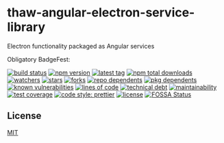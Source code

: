# thaw-angular-electron-service-library
Electron functionality packaged as Angular services

Obligatory BadgeFest:

[![build status][build-status-badge-image]][build-status-url]
[![npm version][npm-version-badge-image]][npm-version-url]
[![latest tag][latest-tag-badge-image]][latest-tag-url]
[![npm total downloads][npm-total-downloads-badge-image]][npm-total-downloads-url]
[![watchers][watchers-badge-image]][watchers-url]
[![stars][stars-badge-image]][stars-url]
[![forks][forks-badge-image]][forks-url]
[![repo dependents][repo-dependents-badge-image]][repo-dependents-url]
[![pkg dependents][pkg-dependents-badge-image]][pkg-dependents-url]
[![known vulnerabilities][known-vulnerabilities-badge-image]][known-vulnerabilities-url]
[![lines of code][lines-of-code-badge-image]][lines-of-code-url]
[![technical debt][technical-debt-badge-image]][technical-debt-url]
[![maintainability][maintainability-badge-image]][maintainability-url]
[![test coverage][test-coverage-badge-image]][test-coverage-url]
[![code style: prettier][prettier-badge-image]][prettier-url]
[![license][license-badge-image]][license-url]
[![FOSSA Status][fossa-badge-image]][fossa-badge-url]

## License
[MIT](https://choosealicense.com/licenses/mit/)

[build-status-badge-image]: https://secure.travis-ci.org/tom-weatherhead/thaw-angular-electron-service-library.svg
[build-status-url]: https://travis-ci.org/tom-weatherhead/thaw-angular-electron-service-library
[npm-version-badge-image]: https://img.shields.io/npm/v/thaw-angular-electron-service-library.svg
[npm-version-url]: https://www.npmjs.com/package/thaw-angular-electron-service-library
[latest-tag-badge-image]: https://badgen.net/github/tag/tom-weatherhead/thaw-angular-electron-service-library
[latest-tag-url]: https://github.com/tom-weatherhead/thaw-angular-electron-service-library/tags
[npm-total-downloads-badge-image]: https://img.shields.io/npm/dt/thaw-angular-electron-service-library.svg
[npm-total-downloads-url]: https://www.npmjs.com/package/thaw-angular-electron-service-library
[watchers-badge-image]: https://badgen.net/github/watchers/tom-weatherhead/thaw-angular-electron-service-library
[watchers-url]: https://github.com/tom-weatherhead/thaw-angular-electron-service-library/watchers
[stars-badge-image]: https://badgen.net/github/stars/tom-weatherhead/thaw-angular-electron-service-library
[stars-url]: https://github.com/tom-weatherhead/thaw-angular-electron-service-library/stargazers
[forks-badge-image]: https://badgen.net/github/forks/tom-weatherhead/thaw-angular-electron-service-library
[forks-url]: https://github.com/tom-weatherhead/thaw-angular-electron-service-library/network/members
[repo-dependents-badge-image]: https://badgen.net/github/dependents-repo/tom-weatherhead/thaw-angular-electron-service-library
[repo-dependents-url]: https://badgen.net/github/dependents-repo/tom-weatherhead/thaw-angular-electron-service-library
[pkg-dependents-badge-image]: https://badgen.net/github/dependents-pkg/tom-weatherhead/thaw-angular-electron-service-library
[pkg-dependents-url]: https://badgen.net/github/dependents-pkg/tom-weatherhead/thaw-angular-electron-service-library
[commits-badge-image]: https://badgen.net/github/commits/tom-weatherhead/thaw-angular-electron-service-library
[commits-url]: https://github.com/tom-weatherhead/thaw-angular-electron-service-library/commits/master
[last-commit-badge-image]: https://badgen.net/github/last-commit/tom-weatherhead/thaw-angular-electron-service-library
[last-commit-url]: https://badgen.net/github/last-commit/tom-weatherhead/thaw-angular-electron-service-library
[types-badge-image]: https://badgen.net/npm/types/thaw-angular-electron-service-library
[types-url]: https://badgen.net/npm/types/thaw-angular-electron-service-library
[install-size-badge-image]: https://badgen.net/packagephobia/install/thaw-angular-electron-service-library
[install-size-url]: https://badgen.net/packagephobia/install/thaw-angular-electron-service-library
[known-vulnerabilities-badge-image]: https://snyk.io/test/github/tom-weatherhead/thaw-angular-electron-service-library/badge.svg?targetFile=package.json&package-lock.json
[known-vulnerabilities-url]: https://snyk.io/test/github/tom-weatherhead/thaw-angular-electron-service-library?targetFile=package.json&package-lock.json
[lines-of-code-badge-image]: https://badgen.net/codeclimate/loc/tom-weatherhead/thaw-angular-electron-service-library
[lines-of-code-url]: https://badgen.net/codeclimate/loc/tom-weatherhead/thaw-angular-electron-service-library
[technical-debt-badge-image]: https://badgen.net/codeclimate/tech-debt/tom-weatherhead/thaw-angular-electron-service-library
[technical-debt-url]: https://badgen.net/codeclimate/tech-debt/tom-weatherhead/thaw-angular-electron-service-library
[maintainability-badge-image]: https://api.codeclimate.com/v1/badges/00000000000000000000/maintainability
[maintainability-url]: https://codeclimate.com/github/tom-weatherhead/thaw-angular-electron-service-library/maintainability
[test-coverage-badge-image]: https://api.codeclimate.com/v1/badges/00000000000000000000/test_coverage
[test-coverage-url]: https://codeclimate.com/github/tom-weatherhead/thaw-angular-electron-service-library/test_coverage
[prettier-badge-image]: https://img.shields.io/badge/code_style-prettier-ff69b4.svg?style=flat-square
[prettier-url]: https://github.com/prettier/prettier
[license-badge-image]: https://img.shields.io/github/license/mashape/apistatus.svg
[license-url]: https://github.com/tom-weatherhead/thaw-angular-electron-service-library/blob/master/LICENSE
[fossa-badge-image]: https://app.fossa.io/api/projects/git%2Bhttps%3A%2F%2Fgithub.com%2Fmoment%2Fmoment.svg?type=shield
[fossa-badge-url]: https://app.fossa.io/projects/git%2Bhttps%3A%2F%2Fgithub.com%2Fmoment%2Fmoment?ref=badge_shield
